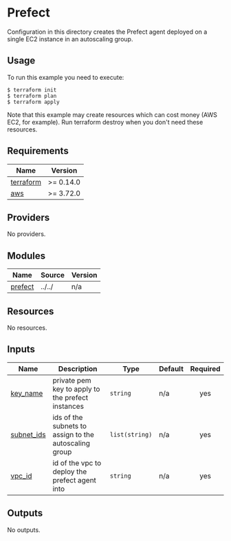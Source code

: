 <!-- BEGIN_TF_DOCS -->
# Prefect
Configuration in this directory creates the Prefect agent deployed on a single EC2 instance in an autoscaling group.

## Usage
To run this example you need to execute:
```
$ terraform init
$ terraform plan
$ terraform apply
```
Note that this example may create resources which can cost money (AWS EC2, for example). Run terraform destroy when you don't need these resources.

## Requirements

| Name | Version |
|------|---------|
| <a name="requirement_terraform"></a> [terraform](#requirement\_terraform) | >= 0.14.0 |
| <a name="requirement_aws"></a> [aws](#requirement\_aws) | >= 3.72.0 |

## Providers

No providers.

## Modules

| Name | Source | Version |
|------|--------|---------|
| <a name="module_prefect"></a> [prefect](#module\_prefect) | ../../ | n/a |

## Resources

No resources.

## Inputs

| Name | Description | Type | Default | Required |
|------|-------------|------|---------|:--------:|
| <a name="input_key_name"></a> [key\_name](#input\_key\_name) | private pem key to apply to the prefect instances | `string` | n/a | yes |
| <a name="input_subnet_ids"></a> [subnet\_ids](#input\_subnet\_ids) | ids of the subnets to assign to the autoscaling group | `list(string)` | n/a | yes |
| <a name="input_vpc_id"></a> [vpc\_id](#input\_vpc\_id) | id of the vpc to deploy the prefect agent into | `string` | n/a | yes |

## Outputs

No outputs.
<!-- END_TF_DOCS -->